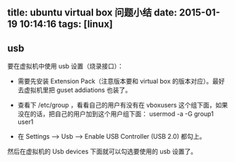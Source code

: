 title: ubuntu virtual box 问题小结
date: 2015-01-19 10:14:16
tags: [linux]
---

## usb
要在虚拟机中使用 usb 设置（烧录接口）： 

* 需要先安装 Extension Pack（注意版本要和 virtual box 的版本对应）。最好去虚拟机里把 guset addiations 也装了。

* 查看下 /etc/group ，看看自己的用户有没有在 vboxusers 这个组下面，如果没在的话，把自己的用户加到这个用户组下面： usermod -a -G group1 user1

* 在 Settings --> Usb --> Enable USB Controller (USB 2.0) 都勾上。

然后在虚拟机的 Usb devices 下面就可以勾选要使用的 usb 设置了。

